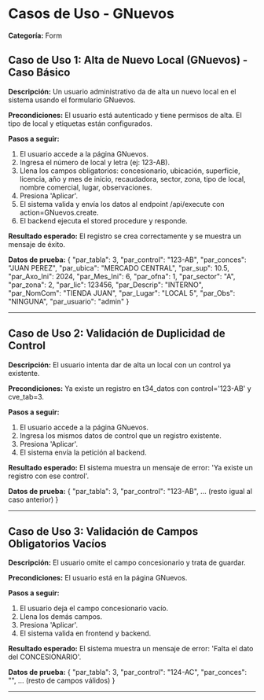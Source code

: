 # Casos de Uso - GNuevos

**Categoría:** Form

## Caso de Uso 1: Alta de Nuevo Local (GNuevos) - Caso Básico

**Descripción:** Un usuario administrativo da de alta un nuevo local en el sistema usando el formulario GNuevos.

**Precondiciones:**
El usuario está autenticado y tiene permisos de alta. El tipo de local y etiquetas están configurados.

**Pasos a seguir:**
1. El usuario accede a la página GNuevos.
2. Ingresa el número de local y letra (ej: 123-AB).
3. Llena los campos obligatorios: concesionario, ubicación, superficie, licencia, año y mes de inicio, recaudadora, sector, zona, tipo de local, nombre comercial, lugar, observaciones.
4. Presiona 'Aplicar'.
5. El sistema valida y envía los datos al endpoint /api/execute con action=GNuevos.create.
6. El backend ejecuta el stored procedure y responde.

**Resultado esperado:**
El registro se crea correctamente y se muestra un mensaje de éxito.

**Datos de prueba:**
{
  "par_tabla": 3,
  "par_control": "123-AB",
  "par_conces": "JUAN PEREZ",
  "par_ubica": "MERCADO CENTRAL",
  "par_sup": 10.5,
  "par_Axo_Ini": 2024,
  "par_Mes_Ini": 6,
  "par_ofna": 1,
  "par_sector": "A",
  "par_zona": 2,
  "par_lic": 123456,
  "par_Descrip": "INTERNO",
  "par_NomCom": "TIENDA JUAN",
  "par_Lugar": "LOCAL 5",
  "par_Obs": "NINGUNA",
  "par_usuario": "admin"
}

---

## Caso de Uso 2: Validación de Duplicidad de Control

**Descripción:** El usuario intenta dar de alta un local con un control ya existente.

**Precondiciones:**
Ya existe un registro en t34_datos con control='123-AB' y cve_tab=3.

**Pasos a seguir:**
1. El usuario accede a la página GNuevos.
2. Ingresa los mismos datos de control que un registro existente.
3. Presiona 'Aplicar'.
4. El sistema envía la petición al backend.

**Resultado esperado:**
El sistema muestra un mensaje de error: 'Ya existe un registro con ese control'.

**Datos de prueba:**
{
  "par_tabla": 3,
  "par_control": "123-AB",
  ... (resto igual al caso anterior)
}

---

## Caso de Uso 3: Validación de Campos Obligatorios Vacíos

**Descripción:** El usuario omite el campo concesionario y trata de guardar.

**Precondiciones:**
El usuario está en la página GNuevos.

**Pasos a seguir:**
1. El usuario deja el campo concesionario vacío.
2. Llena los demás campos.
3. Presiona 'Aplicar'.
4. El sistema valida en frontend y backend.

**Resultado esperado:**
El sistema muestra un mensaje de error: 'Falta el dato del CONCESIONARIO'.

**Datos de prueba:**
{
  "par_tabla": 3,
  "par_control": "124-AC",
  "par_conces": "",
  ... (resto de campos válidos)
}

---

